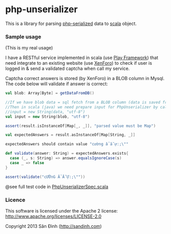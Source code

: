 php-unserializer
========================
This is a library for parsing [php-serialized](http://php.net/manual/en/function.serialize.php) data to [scala](http://scala-lang.org/) object.

### Sample usage
(This is my real usage)

I have a RESTful service implemented in scala (use [Play Framework](http://www.playframework.com/)) that need integrate to an existing website (use [XenForo](http://xenforo.com/)) to check if user is logged in & send a validated captcha when call my service.

Captcha correct answers is stored (by XenForo) in a BLOB column in Mysql.
The code below will validate if answer is correct:
```scala
val blob: Array[Byte] = getDataFromDB()

//If we have blob data = sql fetch from a BLOB column (data is saved from php using serialize() function)
//Then in scala (java) we need prepare input for PhpUnserializer by calling:
//input = new String(data, "utf-8")
val input = new String(blob, "utf-8")

assert(result.isInstanceOf[Map[_, _]], "parsed value must be Map")

val expectedAnswers = result.asInstanceOf[Map[String, _]]

expectedAnswers should contain value "cường ẩ ẵ ự:;\""

def validate(answer: String) = expectedAnswers.exists{
  case (_, s: String) => answer.equalsIgnoreCase(s)
  case _ => false
}

assert(validate("cƯỜnG Ẩ Ẵ Ự:;\""))
```
@see full test code in [PhpUnserializerSpec.scala](https://github.com/giabao/php-unserializer/blob/master/src/test/scala/com/sandinh/phpparser/PhpUnserializerSpec.scala)

### Licence
This software is licensed under the Apache 2 license:
http://www.apache.org/licenses/LICENSE-2.0

Copyright 2013 Sân Đình (http://sandinh.com)

